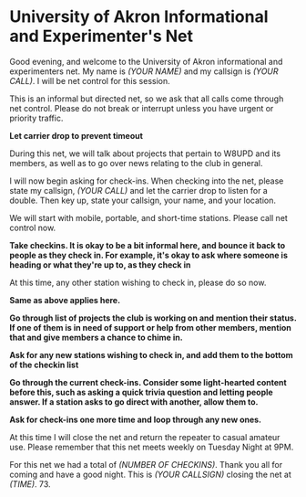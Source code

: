University of Akron Informational and Experimenter's Net
========================================================

Good evening, and welcome to the University of Akron informational and
experimenters net. My name is *(YOUR NAME)* and my callsign is *(YOUR CALL)*.
I will be net control for this session.

This is an informal but directed net, so we ask that all calls come through net
control. Please do not break or interrupt unless you have urgent or priority
traffic.

**Let carrier drop to prevent timeout**

During this net, we will talk about projects that pertain to W8UPD and its
members, as well as to go over news relating to the club in general.

I will now begin asking for check-ins. When checking into the net, please
state my callsign, *(YOUR CALL)* and let the carrier drop to listen for a
double. Then key up, state your callsign, your name, and your location.

We will start with mobile, portable, and short-time stations. Please
call net control now.

**Take checkins. It is okay to be a bit informal here, and bounce it back
to people as they check in. For example, it's okay to ask where someone
is heading or what they're up to, as they check in**

At this time, any other station wishing to check in, please do so now.

**Same as above applies here.**

**Go through list of projects the club is working on and mention their status.
If one of them is in need of support or help from other members, mention that
and give members a chance to chime in.**

**Ask for any new stations wishing to check in, and add them to the bottom of
the checkin list**

**Go through the current check-ins. Consider some light-hearted content
before this, such as asking a quick trivia question and letting people answer.
If a station asks to go direct with another, allow them to.**

**Ask for check-ins one more time and loop through any new ones.**

At this time I will close the net and return the repeater to casual amateur
use. Please remember that this net meets weekly on Tuesday Night at 9PM.

For this net we had a total of *(NUMBER OF CHECKINS)*. Thank you all for coming
and have a good night. This is *(YOUR CALLSIGN)* closing the net at *(TIME)*.
73.

